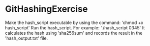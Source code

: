 # GitHashingExercise
Make the hash_script executable by using the command: 'chmod +x hash_script'
Run the hash_script. 
For example: './hash_script 0345'
It calculates the hash using 'sha256sum' and records the result in the 'hash_output.txt' file.
